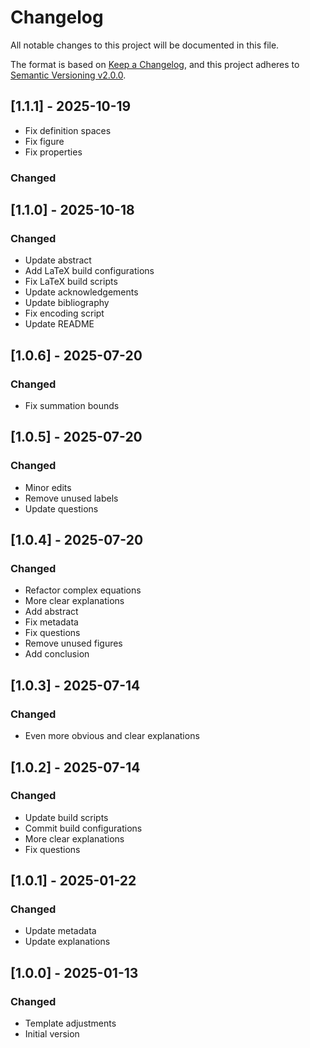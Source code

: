 # Changelog

All notable changes to this project will be documented in this file.

The format is based on [Keep a Changelog](https://keepachangelog.com/en/1.0.0/),
and this project adheres to [Semantic Versioning v2.0.0](https://semver.org/spec/v2.0.0.html).

## [1.1.1] - 2025-10-19

- Fix definition spaces
- Fix figure
- Fix properties

### Changed

## [1.1.0] - 2025-10-18

### Changed

- Update abstract
- Add LaTeX build configurations
- Fix LaTeX build scripts
- Update acknowledgements
- Update bibliography
- Fix encoding script
- Update README

## [1.0.6] - 2025-07-20

### Changed

- Fix summation bounds

## [1.0.5] - 2025-07-20

### Changed

- Minor edits
- Remove unused labels
- Update questions

## [1.0.4] - 2025-07-20

### Changed

- Refactor complex equations
- More clear explanations
- Add abstract
- Fix metadata
- Fix questions
- Remove unused figures
- Add conclusion

## [1.0.3] - 2025-07-14

### Changed

- Even more obvious and clear explanations

## [1.0.2] - 2025-07-14

### Changed

- Update build scripts
- Commit build configurations
- More clear explanations
- Fix questions

## [1.0.1] - 2025-01-22

### Changed

- Update metadata
- Update explanations

## [1.0.0] - 2025-01-13

### Changed

- Template adjustments
- Initial version
